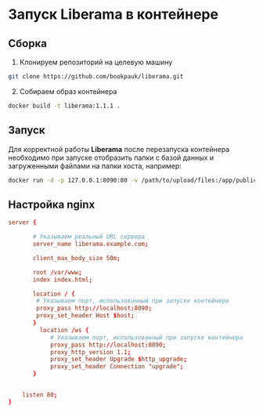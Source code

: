 # Запуск Liberama в контейнере

## Сборка

1. Клонируем репозиторий на целевую машину
```bash
git clone https://github.com/bookpauk/liberama.git
```
2. Собираем образ контейнера
```bash
docker build -t liberama:1.1.1 .
```
## Запуск
Для корректной работы **Liberama** после перезапуска контейнера необходимо при запуске отобразить папки с базой данных и загруженными файлами на папки хоста, например:
```bash
docker run -d -p 127.0.0.1:8090:80 -v /path/to/upload/files:/app/public-files -v /path/to/db:/app/db liberama:1.1.1
```
## Настройка nginx
```conf
server {

       # Указываем реальный URL сервера
       server_name liberama.example.com;

       client_max_body_size 50m;

       root /var/www;
       index index.html;

       location / {
		# Указываем порт, использованный при запуске контейнера
        proxy_pass http://localhost:8090;
		proxy_set_header Host $host;
       }
         location /ws {
            # Указываем порт, использованный при запуске контейнера
            proxy_pass http://localhost:8090;
            proxy_http_version 1.1;
            proxy_set_header Upgrade $http_upgrade;
            proxy_set_header Connection "upgrade";
       }


    listen 80;
}
```
